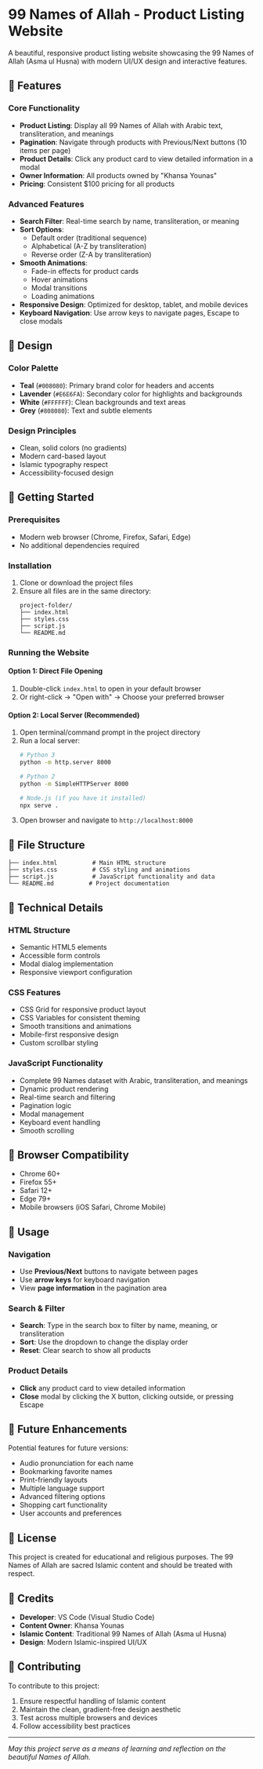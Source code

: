 # 99 Names of Allah - Product Listing Website

A beautiful, responsive product listing website showcasing the 99 Names of Allah (Asma ul Husna) with modern UI/UX design and interactive features.

## 🌟 Features

### Core Functionality
- **Product Listing**: Display all 99 Names of Allah with Arabic text, transliteration, and meanings
- **Pagination**: Navigate through products with Previous/Next buttons (10 items per page)
- **Product Details**: Click any product card to view detailed information in a modal
- **Owner Information**: All products owned by "Khansa Younas"
- **Pricing**: Consistent $100 pricing for all products

### Advanced Features
- **Search Filter**: Real-time search by name, transliteration, or meaning
- **Sort Options**: 
  - Default order (traditional sequence)
  - Alphabetical (A-Z by transliteration)
  - Reverse order (Z-A by transliteration)
- **Smooth Animations**: 
  - Fade-in effects for product cards
  - Hover animations
  - Modal transitions
  - Loading animations
- **Responsive Design**: Optimized for desktop, tablet, and mobile devices
- **Keyboard Navigation**: Use arrow keys to navigate pages, Escape to close modals

## 🎨 Design

### Color Palette
- **Teal** (`#008080`): Primary brand color for headers and accents
- **Lavender** (`#E6E6FA`): Secondary color for highlights and backgrounds
- **White** (`#FFFFFF`): Clean backgrounds and text areas
- **Grey** (`#808080`): Text and subtle elements

### Design Principles
- Clean, solid colors (no gradients)
- Modern card-based layout
- Islamic typography respect
- Accessibility-focused design

## 🚀 Getting Started

### Prerequisites
- Modern web browser (Chrome, Firefox, Safari, Edge)
- No additional dependencies required

### Installation
1. Clone or download the project files
2. Ensure all files are in the same directory:
   ```
   project-folder/
   ├── index.html
   ├── styles.css
   ├── script.js
   └── README.md
   ```

### Running the Website

#### Option 1: Direct File Opening
1. Double-click `index.html` to open in your default browser
2. Or right-click → "Open with" → Choose your preferred browser

#### Option 2: Local Server (Recommended)
1. Open terminal/command prompt in the project directory
2. Run a local server:
   ```bash
   # Python 3
   python -m http.server 8000
   
   # Python 2
   python -m SimpleHTTPServer 8000
   
   # Node.js (if you have it installed)
   npx serve .
   ```
3. Open browser and navigate to `http://localhost:8000`

## 📁 File Structure

```
├── index.html          # Main HTML structure
├── styles.css          # CSS styling and animations
├── script.js           # JavaScript functionality and data
└── README.md          # Project documentation
```

## 🔧 Technical Details

### HTML Structure
- Semantic HTML5 elements
- Accessible form controls
- Modal dialog implementation
- Responsive viewport configuration

### CSS Features
- CSS Grid for responsive product layout
- CSS Variables for consistent theming
- Smooth transitions and animations
- Mobile-first responsive design
- Custom scrollbar styling

### JavaScript Functionality
- Complete 99 Names dataset with Arabic, transliteration, and meanings
- Dynamic product rendering
- Real-time search and filtering
- Pagination logic
- Modal management
- Keyboard event handling
- Smooth scrolling

## 📱 Browser Compatibility

- Chrome 60+
- Firefox 55+
- Safari 12+
- Edge 79+
- Mobile browsers (iOS Safari, Chrome Mobile)

## 🎯 Usage

### Navigation
- Use **Previous/Next** buttons to navigate between pages
- Use **arrow keys** for keyboard navigation
- View **page information** in the pagination area

### Search & Filter
- **Search**: Type in the search box to filter by name, meaning, or transliteration
- **Sort**: Use the dropdown to change the display order
- **Reset**: Clear search to show all products

### Product Details
- **Click** any product card to view detailed information
- **Close** modal by clicking the X button, clicking outside, or pressing Escape

## 🔮 Future Enhancements

Potential features for future versions:
- Audio pronunciation for each name
- Bookmarking favorite names
- Print-friendly layouts
- Multiple language support
- Advanced filtering options
- Shopping cart functionality
- User accounts and preferences

## 📄 License

This project is created for educational and religious purposes. The 99 Names of Allah are sacred Islamic content and should be treated with respect.

## 👥 Credits

- **Developer**: VS Code (Visual Studio Code)
- **Content Owner**: Khansa Younas
- **Islamic Content**: Traditional 99 Names of Allah (Asma ul Husna)
- **Design**: Modern Islamic-inspired UI/UX

## 🤝 Contributing

To contribute to this project:
1. Ensure respectful handling of Islamic content
2. Maintain the clean, gradient-free design aesthetic
3. Test across multiple browsers and devices
4. Follow accessibility best practices

---

*May this project serve as a means of learning and reflection on the beautiful Names of Allah.*
